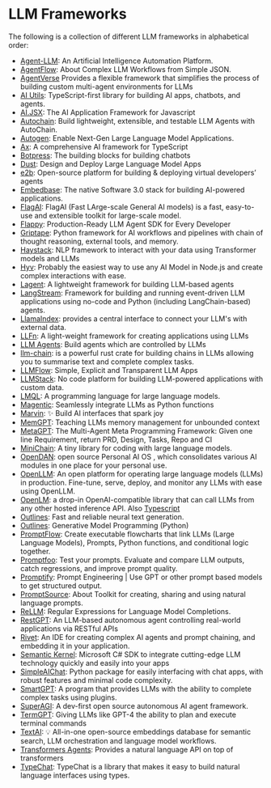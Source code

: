 # LLM Frameworks

The following is a collection of different LLM frameworks in alphabetical order:

- [Agent-LLM](https://github.com/Josh-XT/Agent-LLM): An Artificial Intelligence Automation Platform. 
- [AgentFlow](https://github.com/simonmesmith/agentflow): About Complex LLM Workflows from Simple JSON. 
- [AgentVerse](https://github.com/openbmb/agentverse) Provides a flexible framework that simplifies the process of building custom multi-agent environments for LLMs 
- [AI Utils](https://github.com/lgrammel/ai-utils.js): TypeScript-first library for building AI apps, chatbots, and agents. 
- [AI.JSX](https://github.com/fixie-ai/ai-jsx): The AI Application Framework for Javascript 
- [Autochain](https://github.com/Forethought-Technologies/AutoChain): Build lightweight, extensible, and testable LLM Agents with AutoChain. 
- [Autogen](https://github.com/microsoft/autogen): Enable Next-Gen Large Language Model Applications.
- [Ax](https://github.com/axilla-io/ax): A comprehensive AI framework for TypeScript 
- [Botpress](https://github.com/botpress/botpress): The building blocks for building chatbots 
- [Dust](https://github.com/dust-tt/dust): Design and Deploy Large Language Model Apps 
- [e2b](https://github.com/e2b-dev/e2b): Open-source platform for building & deploying virtual developers’ agents
- [Embedbase](https://github.com/different-ai/embedbase): The native Software 3.0 stack for building AI-powered applications. 
- [FlagAI](https://github.com/FlagAI-Open/FlagAI): FlagAI (Fast LArge-scale General AI models) is a fast, easy-to-use and extensible toolkit for large-scale model. 
- [Flappy](https://github.com/pleisto/flappy): Production-Ready LLM Agent SDK for Every Developer 
- [Griptape](https://github.com/griptape-ai/griptape): Python framework for AI workflows and pipelines with chain of thought reasoning, external tools, and memory. 
- [Haystack](https://github.com/deepset-ai/haystack): NLP framework to interact with your data using Transformer models and LLMs 
- [Hyv](https://github.com/failfa-st/hyv): Probably the easiest way to use any AI Model in Node.js and create complex interactions with ease. 
- [Lagent](https://github.com/InternLM/lagent): A lightweight framework for building LLM-based agents 
- [LangStream](https://github.com/LangStream/langstream): Framework for building and running event-driven LLM applications using no-code and Python (including LangChain-based) agents. 
- [LlamaIndex](https://github.com/jerryjliu/llama_index): provides a central interface to connect your LLM's with external data. 
- [LLFn](https://github.com/orgexyz/LLFn): A light-weight framework for creating applications using LLMs 
- [LLM Agents](https://github.com/mpaepper/llm_agents): Build agents which are controlled by LLMs 
- [llm-chain](https://github.com/sobelio/llm-chain): is a powerful rust crate for building chains in LLMs allowing you to summarise text and complete complex tasks. 
- [LLMFlow](https://github.com/stoyan-stoyanov/llmflows): Simple, Explicit and Transparent LLM Apps 
- [LLMStack](https://github.com/trypromptly/LLMStack): No code platform for building LLM-powered applications with custom data. 
- [LMQL](https://github.com/eth-sri/lmql): A programming language for large language models. 
- [Magentic](https://github.com/jackmpcollins/magentic): Seamlessly integrate LLMs as Python functions 
- [Marvin](https://github.com/PrefectHQ/marvin): ✨ Build AI interfaces that spark joy 
- [MemGPT](https://github.com/cpacker/MemGPT): Teaching LLMs memory management for unbounded context 
- [MetaGPT](https://github.com/geekan/MetaGPT): The Multi-Agent Meta Programming Framework: Given one line Requirement, return PRD, Design, Tasks, Repo and CI 
- [MiniChain](https://github.com/srush/MiniChain): A tiny library for coding with large language models. 
- [OpenDAN](https://github.com/fiatrete/OpenDAN-Personal-AI-OS): open source Personal AI OS , which consolidates various AI modules in one place for your personal use. 
- [OpenLLM](https://github.com/bentoml/OpenLLM): An open platform for operating large language models (LLMs) in production. Fine-tune, serve, deploy, and monitor any LLMs with ease using OpenLLM. 
- [OpenLM](https://github.com/r2d4/openlm): a drop-in OpenAI-compatible library that can call LLMs from any other hosted inference API. Also [Typescript](https://github.com/r2d4/llm.ts) 
- [Outlines](https://github.com/normal-computing/outlines): Fast and reliable neural text generation. 
- [Outlines](https://github.com/normal-computing/outlines): Generative Model Programming (Python) 
- [PromptFlow](https://github.com/InsuranceToolkits/promptflow): Create executable flowcharts that link LLMs (Large Language Models), Prompts, Python functions, and conditional logic together. 
- [Promptfoo](https://github.com/promptfoo/promptfoo): Test your prompts. Evaluate and compare LLM outputs, catch regressions, and improve prompt quality. 
- [Promptify](https://github.com/promptslab/Promptify): Prompt Engineering | Use GPT or other prompt based models to get structured output. 
- [PromptSource](https://github.com/bigscience-workshop/promptsource): About Toolkit for creating, sharing and using natural language prompts. 
- [ReLLM](https://github.com/r2d4/rellm): Regular Expressions for Language Model Completions. 
- [RestGPT](https://github.com/Yifan-Song793/RestGPT): An LLM-based autonomous agent controlling real-world applications via RESTful APIs 
- [Rivet](https://github.com/Ironclad/rivet): An IDE for creating complex AI agents and prompt chaining, and embedding it in your application. 
- [Semantic Kernel](https://github.com/microsoft/semantic-kernel): Microsoft C# SDK to integrate cutting-edge LLM technology quickly and easily into your apps 
- [SimpleAIChat](https://github.com/minimaxir/simpleaichat): Python package for easily interfacing with chat apps, with robust features and minimal code complexity. 
- [SmartGPT](https://github.com/Cormanz/smartgpt): A program that provides LLMs with the ability to complete complex tasks using plugins. 
- [SuperAGI](https://github.com/TransformerOptimus/SuperAGI): A dev-first open source autonomous AI agent framework. 
- [TermGPT](https://github.com/Sentdex/TermGPT): Giving LLMs like GPT-4 the ability to plan and execute terminal commands 
- [TextAI](https://github.com/neuml/txtai): 💡 All-in-one open-source embeddings database for semantic search, LLM orchestration and language model workflows. 
- [Transformers Agents](https://huggingface.co/docs/transformers/transformers_agents): Provides a natural language API on top of transformers
- [TypeChat](https://github.com/microsoft/TypeChat): TypeChat is a library that makes it easy to build natural language interfaces using types. 
